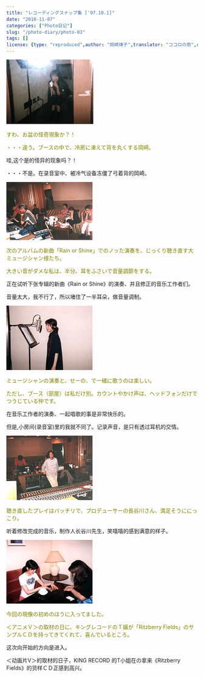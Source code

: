 ```yaml
---
title: "レコーディングスナップ集 ['97.10.1]"
date: "2010-11-07"
categories: ["Photo日记"]
slug: "/photo-diary/photo-03"
tags: []
license: {type: "reproduced",author: "岡崎律子",translator: "ココロの雨",reproduced-url: "http://www.ne.jp/asahi/okazaki/book/photo/photo3.html",reproduced-website: "岡崎律子Book"}
---
```


[![](./images/studio1.jpg "studio1")](./images/studio1.jpg)  
  
<span style="color: #808000;">すわ、お盆の怪奇現象か？！</span>  
  
<span style="color: #808000;">・・・違う。ブースの中で、冷房に凍えて背を丸くする岡崎。</span>  
  
哇,这个是的怪异的现象吗？！  
  
・・・不是。在录音室中、被冷气设备冻僵了弓着背的岡崎。  
  
[![](./images/studio2.jpg "studio2")](./images/studio2.jpg)  
  
<span style="color: #808000;">次のアルバムの新曲「Rain or Shine」でのノッた演奏を、じっくり聴き直す大ミュージシャン様たち。</span>  
  
<span style="color: #808000;">大きい音がダメな私は、半分、耳をふさいで音量調節をする。</span>  
  
正在试听下张专辑的新曲《Rain or Shine》的演奏、并且修正的音乐工作者们。  
  
音量太大，我不行了，所以堵住了一半耳朵，做音量调制。  
  
[![](./images/studio3.jpg "studio3")](./images/studio3.jpg)  
  
<span style="color: #808000;">ミュージシャンの演奏と、せーの、で一緒に歌うのは楽しい。</span>  
  
<span style="color: #808000;">ただし、ブース（部屋）は私だけ別。カウントやかけ声は、ヘッドフォンだけでつうじている仲です。</span>  
  
在音乐工作者的演奏、一起唱歌的事是非常快乐的。  
  
但是,小房间(录音室)里的我就不同了。记录声音，是只有透过耳机的交情。  
  
[![](./images/studio4.jpg "studio4")](./images/studio4.jpg)  
  
<span style="color: #808000;">聴き直したプレイはバッチリで、プロデューサーの長谷川さん、満足そうににっこり。</span>  
  
听着修改完成的音乐，制作人长谷川先生，笑嘻嘻的感到满意的样子。  
  
[![](./images/studio5.jpg "studio5")](./images/studio5.jpg)  
  
<span style="color: #808000;">今回の現像の初めのほうに入ってました。</span>  
  
<span style="color: #808000;">＜アニメＶ＞の取材の日に、キングレコードのＴ嬢が「Ritzberry Fields」のサンプルＣＤを持ってきてくれて、喜んでいるところ。</span>  
  
这次向开始的方向是进入。  
  
＜动画片V＞的取材的日子，KING RECORD 的T小姐在の拿来《Ritzberry Fields》的货样ＣＤ正感到高兴。

